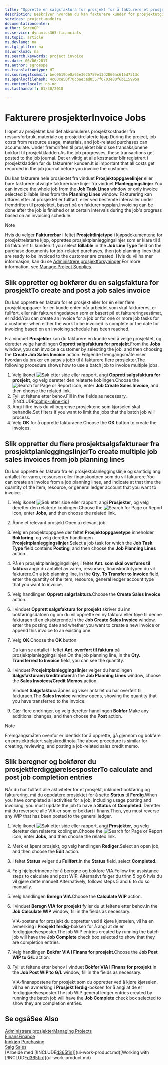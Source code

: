 ```yaml
---
title: "Opprette en salgsfaktura for prosjekt for å fakturere et prosjekt | Microsoft-dokumentasjon"
description: Beskriver hvordan du kan fakturere kunder for prosjektutgifter etter hvert som et prosjekt skrider frem.
services: project-madeira
documentationcenter: 
author: SorenGP
ms.service: dynamics365-financials
ms.topic: article
ms.devlang: na
ms.tgt_pltfrm: na
ms.workload: na
ms.search.keywords: project invoice
ms.date: 06/06/2017
ms.author: sgroespe
ms.translationtype: HT
ms.sourcegitcommit: bec0619be0a65e3625759e13d2866ac615d7513c
ms.openlocfilehash: 4c00ce50f70cbae3ad0557f0703e80f6b115995a
ms.contentlocale: nb-no
ms.lasthandoff: 01/30/2018

---
```

# <a name="invoice-jobs"></a><span data-ttu-id="337f0-103">Fakturere prosjekter</span><span class="sxs-lookup"><span data-stu-id="337f0-103">Invoice Jobs</span></span>
<span data-ttu-id="337f0-104">I løpet av prosjektet kan det akkumuleres prosjektkostnader fra ressursforbruk, materiale og prosjektrelaterte kjøp.</span><span class="sxs-lookup"><span data-stu-id="337f0-104">During the project, job costs from resource usage, materials, and job-related purchases can accumulate.</span></span> <span data-ttu-id="337f0-105">Under fremdriften til prosjektet blir disse transaksjonene bokført til prosjektkladden.</span><span class="sxs-lookup"><span data-stu-id="337f0-105">As the job progresses, these transactions get posted to the job journal.</span></span> <span data-ttu-id="337f0-106">Det er viktig at alle kostnader blir registrert i prosjektkladden før du fakturerer kunden.</span><span class="sxs-lookup"><span data-stu-id="337f0-106">It is important that all costs get recorded in the job journal before you invoice the customer.</span></span>

<span data-ttu-id="337f0-107">Du kan fakturere hele prosjektet fra vinduet **Prosjektoppgavelinjer** eller bare fakturere utvalgte fakturerbare linjer fra vinduet **Planleggingslinjer**.</span><span class="sxs-lookup"><span data-stu-id="337f0-107">You can invoice the whole job from the **Job Task Lines** window or only invoice selected billable lines from the **Planning Lines** window.</span></span> <span data-ttu-id="337f0-108">Fakturering kan utføres etter at prosjektet er fullført, eller ved bestemte intervaller under fremdriften til prosjektet, basert på en faktureringsplan.</span><span class="sxs-lookup"><span data-stu-id="337f0-108">Invoicing can be done after the job is finished or at certain intervals during the job's progress based on an invoicing schedule.</span></span>

> [!NOTE]  
>   <span data-ttu-id="337f0-109">Hvis du velger **Fakturerbar** i feltet **Prosjektlinjetype** i kjøpsdokumentene for prosjektrelaterte kjøp, opprettes prosjektplanleggingslinjer som er klare til å bli fakturert til kunden.</span><span class="sxs-lookup"><span data-stu-id="337f0-109">If you select **Billable** in the **Job Line Type** field on the purchase documents for job-related purchases, then job planning lines that are ready to be invoiced to the customer are created.</span></span> <span data-ttu-id="337f0-110">Hvis du vil ha mer informasjon, kan du se [Administrere prosjektforsyninger](projects-how-manage-project-supplies.md).</span><span class="sxs-lookup"><span data-stu-id="337f0-110">For more information, see [Manage Project Supplies](projects-how-manage-project-supplies.md).</span></span>

## <a name="to-create-and-post-a-job-sales-invoice"></a><span data-ttu-id="337f0-111">Slik oppretter og bokfører du en salgsfaktura for prosjekt</span><span class="sxs-lookup"><span data-stu-id="337f0-111">To create and post a job sales invoice</span></span>
<span data-ttu-id="337f0-112">Du kan opprette en faktura for et prosjekt eller for én eller flere prosjektoppgaver for en kunde enten når arbeidet som skal faktureres, er fullført, eller når faktureringsdatoen som er basert på et faktureringsestimat, er nådd.</span><span class="sxs-lookup"><span data-stu-id="337f0-112">You can create an invoice for a job or for one or more job tasks for a customer when either the work to be invoiced is complete or the date for invoicing based on an invoicing schedule has been reached.</span></span>

<span data-ttu-id="337f0-113">Fra vinduet **Prosjekter** kan du fakturere en kunde ved å velge prosjektet, og deretter velge handlingen **Opprett salgsfaktura for prosjekt**.</span><span class="sxs-lookup"><span data-stu-id="337f0-113">From the **Jobs** window, you can invoice a customer by selecting the job, and then choosing the **Create Job Sales Invoice** action.</span></span> <span data-ttu-id="337f0-114">Følgende fremgangsmåte viser hvordan du bruker en satsvis jobb til å fakturere flere prosjekter.</span><span class="sxs-lookup"><span data-stu-id="337f0-114">The following procedure shows how to use a batch job to invoice multiple jobs.</span></span>  

1. <span data-ttu-id="337f0-115">Velg ikonet ![Søk etter side eller rapport](media/ui-search/search_small.png "Søk etter side eller rapport"), angi **Opprett salgsfaktura for prosjekt**, og velg deretter den relaterte koblingen.</span><span class="sxs-lookup"><span data-stu-id="337f0-115">Choose the ![Search for Page or Report](media/ui-search/search_small.png "Search for Page or Report icon") icon, enter **Job Create Sales Invoice**, and then choose the related link.</span></span>  
2. <span data-ttu-id="337f0-116">Fyll ut feltene etter behov.</span><span class="sxs-lookup"><span data-stu-id="337f0-116">Fill in the fields as necessary.</span></span> [!INCLUDE[tooltip-inline-tip](includes/tooltip-inline-tip_md.md)]
3. <span data-ttu-id="337f0-117">Angi filtre hvis du vil begrense prosjektene som kjørselen skal behandle.</span><span class="sxs-lookup"><span data-stu-id="337f0-117">Set filters if you want to limit the jobs that the batch job will process.</span></span>
4. <span data-ttu-id="337f0-118">Velg **OK** for å opprette fakturaene.</span><span class="sxs-lookup"><span data-stu-id="337f0-118">Choose the **OK** button to create the invoices.</span></span>  

## <a name="to-create-multiple-job-sales-invoices-from-job-planning-lines"></a><span data-ttu-id="337f0-119">Slik oppretter du flere prosjektsalgsfakturaer fra prosjektplanleggingslinjer</span><span class="sxs-lookup"><span data-stu-id="337f0-119">To create multiple job sales invoices from job planning lines</span></span>
<span data-ttu-id="337f0-120">Du kan opprette en faktura fra en prosjektplanleggingslinje og samtidig angi antallet for varen, ressursen eller finanskontoen som du vil fakturere.</span><span class="sxs-lookup"><span data-stu-id="337f0-120">You can create an invoice from a job planning lines, and indicate at that time the quantity of the item, resource, or general ledger account that you want to invoice.</span></span>

1. <span data-ttu-id="337f0-121">Velg ikonet ![Søk etter side eller rapport](media/ui-search/search_small.png "Søk etter side eller rapport"), angi **Prosjekter**, og velg deretter den relaterte koblingen.</span><span class="sxs-lookup"><span data-stu-id="337f0-121">Choose the ![Search for Page or Report](media/ui-search/search_small.png "Search for Page or Report icon") icon, enter **Jobs**, and then choose the related link.</span></span>
2. <span data-ttu-id="337f0-122">Åpne et relevant prosjekt.</span><span class="sxs-lookup"><span data-stu-id="337f0-122">Open a relevant job.</span></span>
3. <span data-ttu-id="337f0-123">Velg en prosjektoppgave der feltet **Prosjektoppgavetype** inneholder **Bokføring**, og velg deretter handlingen **Prosjektplanleggingslinjer**.</span><span class="sxs-lookup"><span data-stu-id="337f0-123">Select a job task for which the **Job Task Type** field contains **Posting**, and then choose the **Job Planning Lines** action.</span></span>  
4. <span data-ttu-id="337f0-124">På en prosjektplanleggingslinjer, i feltet **Ant. som skal overføres til faktura** angir du antallet av varen, ressursen, finanskontotypen du vil fakturere.</span><span class="sxs-lookup"><span data-stu-id="337f0-124">On a job planning line, in the **Qty. To Transfer to Invoice** field, enter the quantity of the item, resource, general ledger account type that you want to invoice.</span></span>  
5. <span data-ttu-id="337f0-125">Velg handlingen **Opprett salgsfaktura**.</span><span class="sxs-lookup"><span data-stu-id="337f0-125">Choose the **Create Sales Invoice** action.</span></span>
6. <span data-ttu-id="337f0-126">I vinduet **Opprett salgsfaktura for prosjekt** skriver du inn bokføringsdatoen og om du vil opprette en ny faktura eller føye til denne fakturaen til en eksisterende.</span><span class="sxs-lookup"><span data-stu-id="337f0-126">In the **Job Create Sales Invoice** window, enter the posting date and whether you want to create a new invoice or append this invoice to an existing one.</span></span>
7. <span data-ttu-id="337f0-127">Velg **OK**.</span><span class="sxs-lookup"><span data-stu-id="337f0-127">Choose the **OK** button.</span></span>  

    <span data-ttu-id="337f0-128">Du kan se antallet i feltet **Ant. overført til faktura** på prosjektplanleggingslinjen.</span><span class="sxs-lookup"><span data-stu-id="337f0-128">On the job planning line, in the **Qty. Transferred to Invoice** field, you can see the quantity.</span></span>
8. <span data-ttu-id="337f0-129">I vinduet **Prosjektplanleggingslinjer** velger du handlingen **Salgsfakturaer/kreditnotaer**.</span><span class="sxs-lookup"><span data-stu-id="337f0-129">In the **Job Planning Lines** window, choose the **Sales Invoices/Credit Memos** action.</span></span>

    <span data-ttu-id="337f0-130">Vinduet **Salgsfaktura** åpnes og viser antallet du har overført til fakturaen.</span><span class="sxs-lookup"><span data-stu-id="337f0-130">The **Sales Invoice** window opens, showing the quantity that you have transferred to the invoice.</span></span>  
9. <span data-ttu-id="337f0-131">Gjør flere endringer, og velg deretter handlingen **Bokfør**.</span><span class="sxs-lookup"><span data-stu-id="337f0-131">Make any additional changes, and then choose the **Post** action.</span></span>

> [!NOTE]  
>   <span data-ttu-id="337f0-132">Fremgangsmåten ovenfor er identisk for å opprette, gå gjennom og bokføre en prosjektrelatert salgskreditnota.</span><span class="sxs-lookup"><span data-stu-id="337f0-132">The above procedure is similar for creating, reviewing, and posting a job-related sales credit memo.</span></span>

## <a name="to-calculate-and-post-job-completion-entries"></a><span data-ttu-id="337f0-133">Slik beregner og bokfører du prosjektferdiggjørelsesposter</span><span class="sxs-lookup"><span data-stu-id="337f0-133">To calculate and post job completion entries</span></span>
<span data-ttu-id="337f0-134">Når du har fullført alle aktiviteter for et prosjekt, inkludert bokføring og fakturering, må du oppdatere prosjektet for å sette **Status** til **Ferdig**.</span><span class="sxs-lookup"><span data-stu-id="337f0-134">When you have completed all activities for a job, including usage posting and invoicing, you must update the job to have a **Status** of **Completed**.</span></span> <span data-ttu-id="337f0-135">Deretter må du reversere alle VIA-er som er bokført i finans.</span><span class="sxs-lookup"><span data-stu-id="337f0-135">Then, you must reverse any WIP that has been posted to the general ledger.</span></span>

1. <span data-ttu-id="337f0-136">Velg ikonet ![Søk etter side eller rapport](media/ui-search/search_small.png "Søk etter side eller rapport"), angi **Prosjekter**, og velg deretter den relaterte koblingen.</span><span class="sxs-lookup"><span data-stu-id="337f0-136">Choose the ![Search for Page or Report](media/ui-search/search_small.png "Search for Page or Report icon") icon, enter **Jobs**, and then choose the related link.</span></span>  
2. <span data-ttu-id="337f0-137">Merk et åpent prosjekt, og velg handlingen **Rediger**.</span><span class="sxs-lookup"><span data-stu-id="337f0-137">Select an open job, and then choose the **Edit** action.</span></span>
3. <span data-ttu-id="337f0-138">I feltet **Status** velger du **Fullført**.</span><span class="sxs-lookup"><span data-stu-id="337f0-138">In the **Status** field, select **Completed**.</span></span>
4. <span data-ttu-id="337f0-139">Følg hjelpetrinnene for å beregne og bokføre VIA.</span><span class="sxs-lookup"><span data-stu-id="337f0-139">Follow the assistance steps to calculate and post WIP.</span></span> <span data-ttu-id="337f0-140">Alternativt følger du trinn 5 og 6 hvis du vil gjøre dette manuelt.</span><span class="sxs-lookup"><span data-stu-id="337f0-140">Alternatively, follows steps 5 and 6 to do so manually.</span></span>  
5. <span data-ttu-id="337f0-141">Velg handlingen **Beregn VIA**.</span><span class="sxs-lookup"><span data-stu-id="337f0-141">Choose the **Calculate WIP** action.</span></span>
6. <span data-ttu-id="337f0-142">I vinduet **Beregn VIA for prosjekt** fyller du ut feltene etter behov.</span><span class="sxs-lookup"><span data-stu-id="337f0-142">In the **Job Calculate WIP** window, fill in the fields as necessary.</span></span>  

     <span data-ttu-id="337f0-143">VIA-postene for prosjekt du oppretter ved å kjøre kjørselen, vil ha en avmerking i **Prosjekt ferdig**-boksen for å angi at de er ferdiggjørelsesposter.</span><span class="sxs-lookup"><span data-stu-id="337f0-143">The job WIP entries created by running the batch job will have the **Job Complete** check box selected to show that they are completion entries.</span></span>  
7. <span data-ttu-id="337f0-144">Velg handlingen **Bokfør VIA i Finans for prosjekt**.</span><span class="sxs-lookup"><span data-stu-id="337f0-144">Choose the **Job Post WIP to G/L** action.</span></span>
8. <span data-ttu-id="337f0-145">Fyll ut feltene etter behov i vinduet **Bokfør VIA i Finans for prosjekt**.</span><span class="sxs-lookup"><span data-stu-id="337f0-145">In the **Job Post WIP to G/L** window, fill in the fields as necessary.</span></span>  

     <span data-ttu-id="337f0-146">VIA-finanspostene for prosjekt som du oppretter ved å kjøre kjørselen, vil ha en avmerking i **Prosjekt ferdig**-boksen for å angi at de er ferdiggjørelsesposter.</span><span class="sxs-lookup"><span data-stu-id="337f0-146">The job WIP general ledger entries created by running the batch job will have the **Job Complete** check box selected to show they are completion entries.</span></span>

## <a name="see-also"></a><span data-ttu-id="337f0-147">Se også</span><span class="sxs-lookup"><span data-stu-id="337f0-147">See Also</span></span>
[<span data-ttu-id="337f0-148">Administrere prosjekter</span><span class="sxs-lookup"><span data-stu-id="337f0-148">Managing Projects</span></span>](projects-manage-projects.md)  
[<span data-ttu-id="337f0-149">Finans</span><span class="sxs-lookup"><span data-stu-id="337f0-149">Finance</span></span>](finance.md)  
<span data-ttu-id="337f0-150">[Innkjøp](purchasing-manage-purchasing.md)       </span><span class="sxs-lookup"><span data-stu-id="337f0-150">[Purchasing](purchasing-manage-purchasing.md)       </span></span>  
<span data-ttu-id="337f0-151">[Salg](sales-manage-sales.md)    </span><span class="sxs-lookup"><span data-stu-id="337f0-151">[Sales](sales-manage-sales.md)    </span></span>  
<span data-ttu-id="337f0-152">[Arbeide med [!INCLUDE[d365fin](includes/d365fin_md.md)]](ui-work-product.md)</span><span class="sxs-lookup"><span data-stu-id="337f0-152">[Working with [!INCLUDE[d365fin](includes/d365fin_md.md)]](ui-work-product.md)</span></span>  

